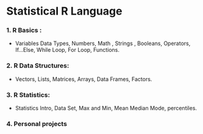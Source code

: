 # Statistical R Language

### 1. R Basics :
   * Variables Data Types, Numbers,  Math , Strings , Booleans, Operators, If...Else, While Loop, For Loop, Functions.
   
### 2. R Data Structures:
   * Vectors, Lists, Matrices, Arrays, Data Frames, Factors.

### 3. R Statistics: 
   * Statistics Intro,  Data Set, Max and Min, Mean Median Mode, percentiles.
   
### 4. Personal projects
   
